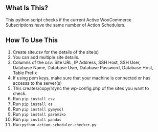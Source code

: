 What Is This?
-------------

This python script checks if the current Active WooCommerce Subscriptions have the same number of Action Schedulers.


How To Use This
---------------

1. Create site.csv for the details of the site(s)
2. You can add multiple site details.
3. Columns of the csv: Site URL, IP Address, SSH Host, SSH User, Database Name, Database User, Database Password, Database Host, Table Prefix
4. If using pem keys, make sure that your machine is connected or has accesss to the server(s)
5. This creates/copy/rsync the wp-config.php of the sites you want to check.
6. Run `pip install csv`
7. Run `pip install os`
8. Run `pip install pymysql`
9. Run `pip install paramiko`
10. Run `pip install pandas`
11. Run `python action-scheduler-checker.py`
